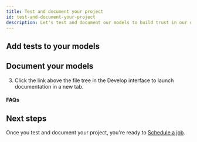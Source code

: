 ```yaml
---
title: Test and document your project
id: test-and-document-your-project
description: Let's test and document our models to build trust in our data.
---
```


## Add tests to your models

<Snippet src="tutorial-add-tests-to-models" />

## Document your models

<Snippet src="tutorial-document-your-models" />

3. Click the link above the file tree in the Develop interface to launch documentation in a new tab.

#### FAQs

<FAQ src="long-descriptions" />
<FAQ src="sharing-documentation" />

## Next steps

Once you test and document your project, you're ready to [Schedule a job](guides/getting-started/building-your-first-project/schedule-a-job).

<Snippet src="tutorial-next-steps-tests" />
